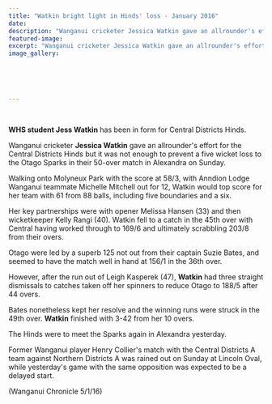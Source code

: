 ```yaml
---
title: "Watkin bright light in Hinds' loss - January 2016"
date: 
description: "Wanganui cricketer Jessica Watkin gave an allrounder's effort for the Central Districts Hinds but it was not enough to prevent a five wicket loss to the Otago Sparks in their 50-over match in..."
featured-image: 
excerpt: "Wanganui cricketer Jessica Watkin gave an allrounder's effort for the Central Districts Hinds but it was not enough to prevent a five wicket loss to the Otago Sparks in their 50-over match in Alexandra on Sunday."
image_gallery:
	
	
	
	
	
---
```


<p><span><strong><br /></strong></span></p>
<p><span><strong>WHS student Jess Watkin</strong> has been in form for Central Districts Hinds.</span></p>
<p>Wanganui cricketer <strong>Jessica Watkin</strong> gave an allrounder's effort for the Central Districts Hinds but it was not enough to prevent a five wicket loss to the Otago Sparks in their 50-over match in Alexandra on Sunday.</p>
<p>Walking onto Molyneux Park with the score at 58/3, with Anndion Lodge Wanganui teammate Michelle Mitchell out for 12, Watkin would top score for her team with 61 from 88 balls, including five boundaries and a six.</p>
<p>Her key partnerships were with opener Melissa Hansen (33) and then wicketkeeper Kelly Rangi (40). Watkin fell to a catch in the 45th over with Central having worked through to 169/6 and ultimately scrabbling 203/8 from their overs.</p>
<p>Otago were led by a superb 125 not out from their captain Suzie Bates, and seemed to have the match well in hand at 156/1 in the 36th over.</p>
<p>However, after the run out of Leigh Kasperek (47), <strong>Watkin</strong> had three straight dismissals to catches taken off her spinners to reduce Otago to 188/5 after 44 overs.</p>
<p>Bates nonetheless kept her resolve and the winning runs were struck in the 49th over. <strong>Watkin</strong> finished with 3-42 from her 10 overs.</p>
<p>The Hinds were to meet the Sparks again in Alexandra yesterday.</p>
<p>Former Wanganui player Henry Collier's match with the Central Districts A team against Northern Districts A was rained out on Sunday at Lincoln Oval, while yesterday's game with the same opposition was expected to be a delayed start.</p>
<p><span>(Wanganui Chronicle 5/1/16)</span></p>

